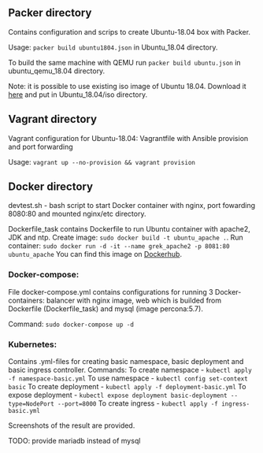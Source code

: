 ## Packer directory

Contains configuration and scrips to create Ubuntu-18.04 box with Packer.

Usage: `packer build ubuntu1804.json` in Ubuntu_18.04 directory.

To build the same machine with QEMU run `packer build ubuntu.json` in ubuntu_qemu_18.04 directory.

Note: it is possible to use existing iso image of Ubuntu 18.04. Download it [here](http://cdimage.ubuntu.com/ubuntu/releases/bionic/release/ubuntu-18.04.5-server-amd64.iso) and put in Ubuntu_18.04/iso directory.


## Vagrant directory

Vagrant configuration for Ubuntu-18.04: Vagrantfile with Ansible provision and port forwarding

Usage: `vagrant up --no-provision && vagrant provision`

## Docker directory

devtest.sh - bash script to start Docker container with nginx, port fowarding 8080:80 and mounted nginx/etc directory.

Dockerfile_task contains Dockerfile to run Ubuntu container with apache2, JDK and ntp.
Create image: `sudo docker build -t ubuntu_apache .`.
Run container: `sudo docker run -d -it --name grek_apache2 -p 8081:80 ubuntu_apache`
You can find this image on [Dockerhub](https://hub.docker.com/r/skeptic2000/ubuntu_apache).

### Docker-compose:
File docker-compose.yml contains configurations for running 3 Docker-containers: balancer with nginx image, web which is builded from Dockerfile (Dockerfile_task) and mysql (image percona:5.7).

Command: `sudo docker-compose up -d`

### Kubernetes:

Contains .yml-files for creating basic namespace, basic deployment and basic ingress controller.
Commands:
To create namespace - `kubectl apply -f namespace-basic.yml`
To use namespace - `kubectl config set-context basic`
To create deployment - `kubectl apply -f deployment-basic.yml`
To expose deployment - `kubectl expose deployment basic-deployment --type=NodePort --port=8000`
To create ingress - `kubectl apply -f ingress-basic.yml`

Screenshots of the result are provided.



TODO: provide mariadb instead of mysql